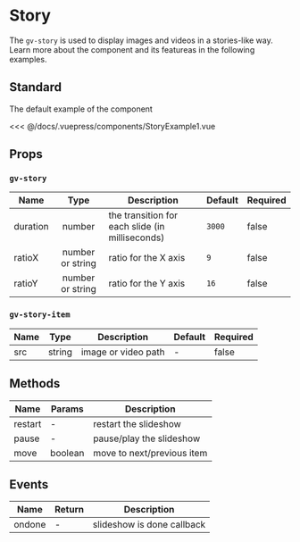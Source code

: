 # Story

The `gv-story` is used to display images and videos in a stories-like way. Learn more about the component and its featureas in the following examples.

## Standard

The default example of the component

<story-example-1 />

<<< @/docs/.vuepress/components/StoryExample1.vue

## Props

### `gv-story`

| Name     |       Type       | Description                                     | Default | Required |
| -------- | :--------------: | ----------------------------------------------- | ------- | -------- |
| duration |      number      | the transition for each slide (in milliseconds) | `3000`  | false    |
| ratioX   | number or string | ratio for the X axis                            | `9`     | false    |
| ratioY   | number or string | ratio for the Y axis                            | `16`    | false    |

### `gv-story-item`

| Name |  Type  | Description         | Default | Required |
| ---- | :----: | ------------------- | ------- | -------- |
| src  | string | image or video path | -       | false    |

## Methods

| Name    | Params  | Description                |
| ------- | ------- | -------------------------- |
| restart | -       | restart the slideshow      |
| pause   | -       | pause/play the slideshow   |
| move    | boolean | move to next/previous item |

## Events

| Name   | Return | Description                |
| ------ | ------ | -------------------------- |
| ondone | -      | slideshow is done callback |
